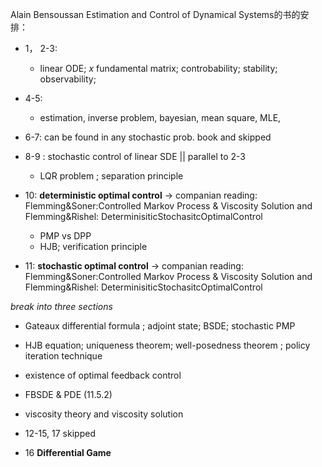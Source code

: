 Alain Bensoussan
Estimation and Control of Dynamical Systems的书的安排：
+  1， 2-3: 
    + linear ODE; $x$ fundamental matrix; controbability; stability; observability; 
  
  
+ 4-5: 
   +  estimation, inverse problem, bayesian, mean square, MLE, 
+ 6-7: can be found in any stochastic prob. book and skipped
+ 8-9 : stochastic control of linear SDE  || parallel to  2-3
   +  LQR problem ; separation principle 
   
+ 10:  **deterministic optimal control** -> companian  reading:  Flemming&Soner:Controlled Markov Process & Viscosity Solution and  Flemming&Rishel: DeterminisiticStochasitcOptimalControl
   +  PMP  vs  DPP
  +  HJB; verification principle 
  
+ 11:  **stochastic optimal control** -> companian reading:  Flemming&Soner:Controlled Markov Process & Viscosity Solution and  Flemming&Rishel: DeterminisiticStochasitcOptimalControl

*break into three sections*
  +  Gateaux differential formula ; adjoint state; BSDE; stochastic PMP
  +  HJB equation; uniqueness theorem; well-posedness theorem ; policy iteration technique 
  +  existence of optimal feedback control 
  +  FBSDE & PDE (11.5.2)
  +  viscosity theory and viscosity solution
 
 + 12-15, 17 skipped 
 + 16 **Differential Game** 
  
  
